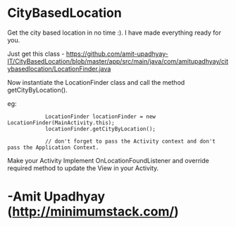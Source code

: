 # CityBasedLocation

Get the city based location in no time :). I have made everything ready for you.

Just get this class - https://github.com/amit-upadhyay-IT/CityBasedLocation/blob/master/app/src/main/java/com/amitupadhyay/citybasedlocation/LocationFinder.java

Now instantiate the LocationFinder class and call the method getCityByLocation().

eg:

                LocationFinder locationFinder = new LocationFinder(MainActivity.this);
                locationFinder.getCityByLocation();
                
                // don't forget to pass the Activity context and don't pass the Application Context.

Make your Activity Implement OnLocationFoundListener and override required method to update the View in your Activity.


# -Amit Upadhyay (http://minimumstack.com/)
